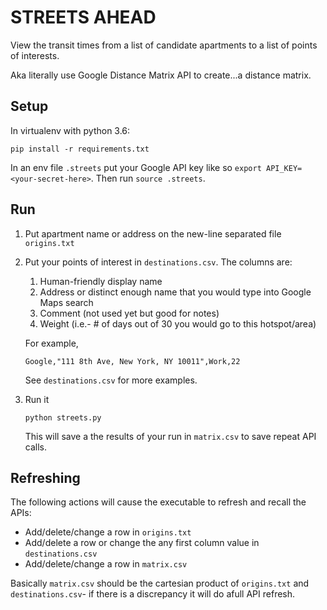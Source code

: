 # STREETS AHEAD

View the transit times from a list of candidate apartments to a list of points of interests.

Aka literally use Google Distance Matrix API to create...a distance matrix.


## Setup

In virtualenv with python 3.6:

`pip install -r requirements.txt`

In an env file `.streets` put your Google API key like so `export API_KEY=<your-secret-here>`. Then run `source .streets`.

## Run

1. Put apartment name or address on the new-line separated file `origins.txt`

2. Put your points of interest in `destinations.csv`. The columns are:
    
    1. Human-friendly display name
    2. Address or distinct enough name that you would type into Google Maps search
    3. Comment (not used yet but good for notes)
    4. Weight (i.e.- # of days out of 30 you would go to this hotspot/area)
    
    For example,

    ```Google,"111 8th Ave, New York, NY 10011",Work,22```

    See `destinations.csv` for more examples.

3. Run it

   `python streets.py`

   This will save a the results of your run in `matrix.csv` to save repeat API calls.


## Refreshing

The following actions will cause the executable to refresh and recall the APIs:

- Add/delete/change a row in `origins.txt`
- Add/delete a row or change the any first column value in `destinations.csv`
- Add/delete/change a row in `matrix.csv`

Basically `matrix.csv` should be the cartesian product of `origins.txt` and `destinations.csv`- if there is a discrepancy it will do afull API refresh.
